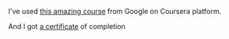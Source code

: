 I've used <a href="https://www.coursera.org/learn/introduction-git-github">this amazing course</a> from Google on Coursera platform.<br>

And I got <a href="https://www.coursera.org/account/accomplishments/certificate/LGFNC84W2EEL">a certificate</a> of completion

